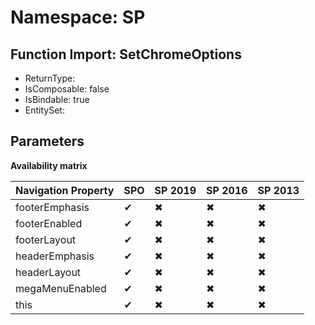# Namespace: SP

## Function Import: SetChromeOptions

- ReturnType: 
- IsComposable: false
- IsBindable: true
- EntitySet: 

## Parameters

**Availability matrix**

Navigation Property | SPO | SP 2019 | SP 2016 | SP 2013
----------|-----|---------|---------|--------
footerEmphasis | ✔ | ✖ | ✖ | ✖
footerEnabled | ✔ | ✖ | ✖ | ✖
footerLayout | ✔ | ✖ | ✖ | ✖
headerEmphasis | ✔ | ✖ | ✖ | ✖
headerLayout | ✔ | ✖ | ✖ | ✖
megaMenuEnabled | ✔ | ✖ | ✖ | ✖
this | ✔ | ✖ | ✖ | ✖
